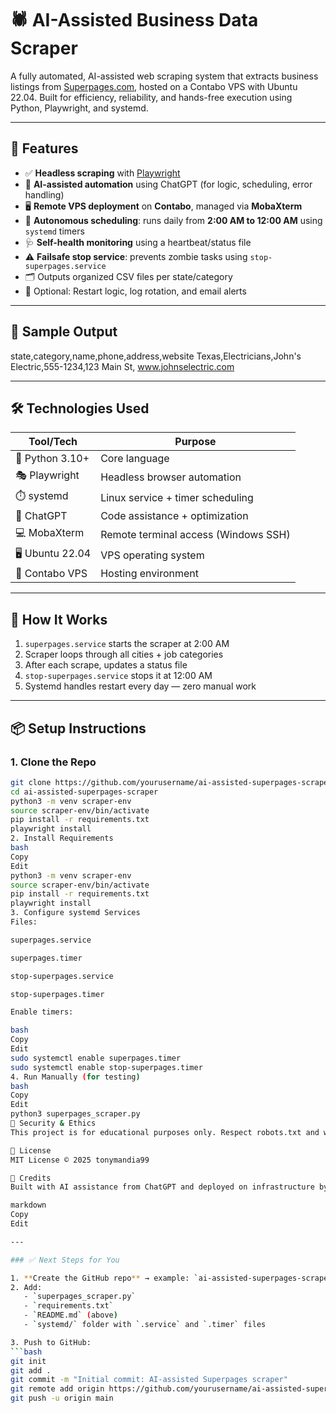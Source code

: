 # 🕷️ AI-Assisted Business Data Scraper

A fully automated, AI-assisted web scraping system that extracts business listings from [Superpages.com](https://www.superpages.com), hosted on a Contabo VPS with Ubuntu 22.04. Built for efficiency, reliability, and hands-free execution using Python, Playwright, and systemd.

---

## 🚀 Features

- ✅ **Headless scraping** with [Playwright](https://playwright.dev/python/)
- 🧠 **AI-assisted automation** using ChatGPT (for logic, scheduling, error handling)
- 🖥️ **Remote VPS deployment** on **Contabo**, managed via **MobaXterm**
- 🔁 **Autonomous scheduling**: runs daily from **2:00 AM to 12:00 AM** using `systemd` timers
- 🩺 **Self-health monitoring** using a heartbeat/status file
- ⚠️ **Failsafe stop service**: prevents zombie tasks using `stop-superpages.service`
- 🗂️ Outputs organized CSV files per state/category
- 🧪 Optional: Restart logic, log rotation, and email alerts

---

## 📸 Sample Output
state,category,name,phone,address,website
Texas,Electricians,John's Electric,555-1234,123 Main St, www.johnselectric.com

---

## 🛠️ Technologies Used

| Tool/Tech        | Purpose                                  |
|------------------|------------------------------------------|
| 🐍 Python 3.10+   | Core language                            |
| 🎭 Playwright     | Headless browser automation              |
| ⏱️ systemd        | Linux service + timer scheduling         |
| 🧠 ChatGPT        | Code assistance + optimization            |
| 💻 MobaXterm      | Remote terminal access (Windows SSH)     |
| 🖥️ Ubuntu 22.04   | VPS operating system                     |
| 📡 Contabo VPS    | Hosting environment                      |

---

## 🧪 How It Works

1. `superpages.service` starts the scraper at 2:00 AM
2. Scraper loops through all cities + job categories
3. After each scrape, updates a status file
4. `stop-superpages.service` stops it at 12:00 AM
5. Systemd handles restart every day — zero manual work

---

## 📦 Setup Instructions

### 1. Clone the Repo
```bash
git clone https://github.com/yourusername/ai-assisted-superpages-scraper.git
cd ai-assisted-superpages-scraper
python3 -m venv scraper-env
source scraper-env/bin/activate
pip install -r requirements.txt
playwright install
2. Install Requirements
bash
Copy
Edit
python3 -m venv scraper-env
source scraper-env/bin/activate
pip install -r requirements.txt
playwright install
3. Configure systemd Services
Files:

superpages.service

superpages.timer

stop-superpages.service

stop-superpages.timer

Enable timers:

bash
Copy
Edit
sudo systemctl enable superpages.timer
sudo systemctl enable stop-superpages.timer
4. Run Manually (for testing)
bash
Copy
Edit
python3 superpages_scraper.py
🔐 Security & Ethics
This project is for educational purposes only. Respect robots.txt and website terms of use. Always rate-limit requests and avoid scraping sensitive or private data.

📄 License
MIT License © 2025 tonymandia99

🤝 Credits
Built with AI assistance from ChatGPT and deployed on infrastructure by Contabo.

markdown
Copy
Edit

---

### ✅ Next Steps for You

1. **Create the GitHub repo** → example: `ai-assisted-superpages-scraper`
2. Add:
   - `superpages_scraper.py`
   - `requirements.txt`
   - `README.md` (above)
   - `systemd/` folder with `.service` and `.timer` files

3. Push to GitHub:
```bash
git init
git add .
git commit -m "Initial commit: AI-assisted Superpages scraper"
git remote add origin https://github.com/yourusername/ai-assisted-superpages-scraper.git
git push -u origin main
